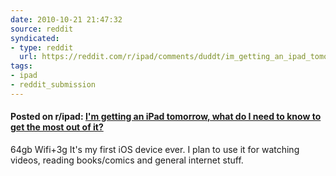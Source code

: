 ```yaml
---
date: 2010-10-21 21:47:32
source: reddit
syndicated:
- type: reddit
  url: https://reddit.com/r/ipad/comments/duddt/im_getting_an_ipad_tomorrow_what_do_i_need_to/
tags:
- ipad
- reddit_submission
---
```


#### Posted on r/ipad: [I'm getting an iPad tomorrow, what do I need to know to get the most out of it?](https://reddit.com/r/ipad/comments/duddt/im_getting_an_ipad_tomorrow_what_do_i_need_to/)

64gb Wifi+3g It's my first iOS device ever. I plan to use it for watching videos, reading books/comics and general internet stuff.